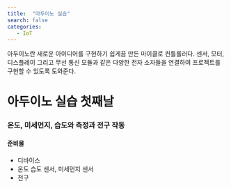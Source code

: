 ```yaml
---
title:  "아두이노 실습"
search: false
categories: 
   - IoT
---
```


아두이노란 새로운 아이디어를 구현하기 쉽게끔 만든 마이클로 컨틀롤러다.
센서, 모터, 디스플레이 그리고 무선 통신 모듈과 같은 다양한 전자 소자들을 연결하여 프로젝트를 구현할 수 있도록 도와준다.

# 아두이노 실습 첫째날 
### 온도, 미세먼지,  습도와 측정과 전구 작동
#### 준비물
- 디바이스 
- 온도 습도 센서,  미세먼지 센서
- 전구  

<!--stackedit_data:
eyJoaXN0b3J5IjpbNDA0ODEwNDgsLTQ4NDA3NjYyNiwtMTc3ND
I3ODM3NiwtNjE0MjQxODY2XX0=
-->